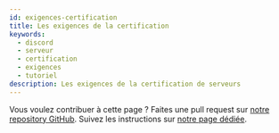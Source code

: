 ```yaml
---
id: exigences-certification
title: Les exigences de la certification
keywords:
  - discord
  - serveur
  - certification
  - exigences
  - tutoriel
description: Les exigences de la certification de serveurs
---
```

Vous voulez contribuer à cette page ? Faites une pull request sur [notre repository GitHub](https://github.com/discordfr/wiki). Suivez les instructions sur [notre page dédiée](https://discord.fr/wiki/contribuer).
